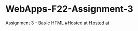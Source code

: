 # WebApps-F22-Assignment-3
Assignment 3 - Basic HTML
#Hosted at
[Hosted at]( https://44-563-web-apps-f22.github.io/44563-webapps-assignment-3-Anusha-Bichal/)
